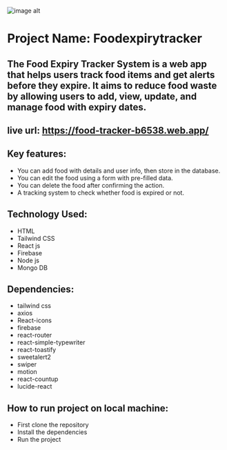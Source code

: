![image alt](https://i.ibb.co/TMNqVfDP/ss1.jpg)
# Project Name: Foodexpirytracker
##  The Food Expiry Tracker System is a web app that helps users track food items and get alerts before they expire. It aims to reduce food waste by allowing users to add, view, update, and manage food with expiry dates.
## live url: https://food-tracker-b6538.web.app/
## Key features:
   - You can add food with details and user info, then store in the database. 
   - You can edit the food using a form with pre-filled data. 
   - You can delete the food after confirming the action. 
   - A tracking system to check whether food is expired or not.
## Technology Used:
   - HTML
   - Tailwind CSS
   - React js
   - Firebase
   - Node js
   - Mongo DB
## Dependencies:
   - tailwind css
   - axios
   - React-icons
   - firebase
   - react-router
   - react-simple-typewriter
   - react-toastify
   - sweetalert2
   - swiper
   - motion
   - react-countup
   - lucide-react
## How to run project on local machine:
   - First clone the repository
   - Install the dependencies
   - Run the project
   
   
   


